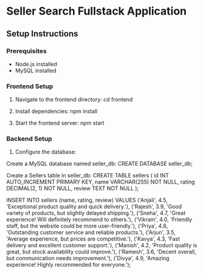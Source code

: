 # Seller Search Fullstack Application

## Setup Instructions

### Prerequisites
- Node.js installed
- MySQL installed

### Frontend Setup
1. Navigate to the frontend directory:
cd frontend

2. Install dependencies:
npm install

3. Start the frontend server:
npm start


### Backend Setup
1. Configure the database:

Create a MySQL database named seller_db:
CREATE DATABASE seller_db;

Create a Sellers table in seller_db:
CREATE TABLE sellers (
  id INT AUTO_INCREMENT PRIMARY KEY,
  name VARCHAR(255) NOT NULL,
  rating DECIMAL(2, 1) NOT NULL,
  review TEXT NOT NULL
);

INSERT INTO sellers (name, rating, review) VALUES
('Anjali', 4.5, 'Exceptional product quality and quick delivery.'),
('Rajesh', 3.9, 'Good variety of products, but slightly delayed shipping.'),
('Sneha', 4.7, 'Great experience! Will definitely recommend to others.'),
('Vikram', 4.0, 'Friendly staff, but the website could be more user-friendly.'),
('Priya', 4.8, 'Outstanding customer service and reliable products.'),
('Arjun', 3.5, 'Average experience, but prices are competitive.'),
('Kavya', 4.3, 'Fast delivery and excellent customer support.'),
('Manish', 4.2, 'Product quality is great, but stock availability could improve.'),
('Ramesh', 3.6, 'Decent overall, but communication needs improvement.'),
('Divya', 4.9, 'Amazing experience! Highly recommended for everyone.');


